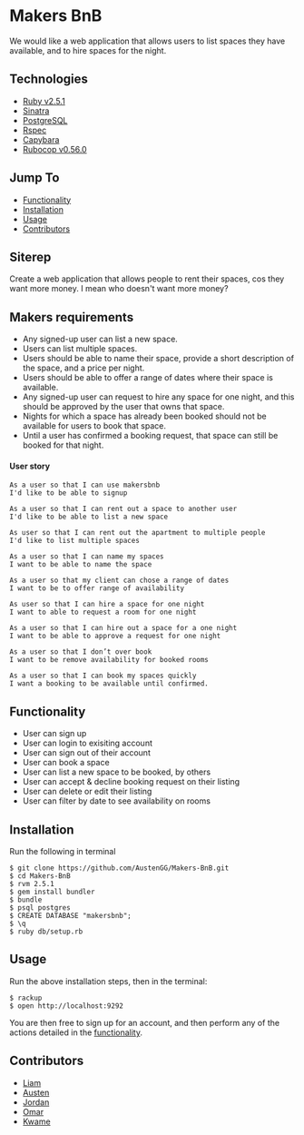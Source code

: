 # Makers BnB

We would like a web application that allows users to list spaces they have available, and to hire spaces for the night.

## Technologies
* [Ruby v2.5.1](https://www.ruby-lang.org/en/)
* [Sinatra](http://www.sinatrarb.com/)
* [PostgreSQL](https://www.postgresql.org/)
* [Rspec](http://rspec.info/)
* [Capybara](https://github.com/teamcapybara/capybara)
* [Rubocop v0.56.0](https://batsov.com/rubocop/)

## Jump To
* [Functionality](#functionality)
* [Installation](#install)
* [Usage](#usage)
* [Contributors](#contributors)

## Siterep

Create a web application that allows people to rent their spaces, cos they want more money. I mean who doesn't want more money?

## Makers requirements
* Any signed-up user can list a new space.
* Users can list multiple spaces.
* Users should be able to name their space, provide a short description of the space, and a price per night.
* Users should be able to offer a range of dates where their space is available.
* Any signed-up user can request to hire any space for one night, and this should be approved by the user that owns that space.
* Nights for which a space has already been booked should not be available for users to book that space.
* Until a user has confirmed a booking request, that space can still be booked for that night.

#### User story
```
As a user so that I can use makersbnb 
I'd like to be able to signup

As a user so that I can rent out a space to another user 
I'd like to be able to list a new space

As user so that I can rent out the apartment to multiple people 
I'd like to list multiple spaces

As a user so that I can name my spaces 
I want to be able to name the space

As a user so that my client can chose a range of dates 
I want to be to offer range of availability

As user so that I can hire a space for one night 
I want to able to request a room for one night

As a user so that I can hire out a space for a one night 
I want to be able to approve a request for one night

As a user so that I don’t over book 
I want to be remove availability for booked rooms

As a user so that I can book my spaces quickly 
I want a booking to be available until confirmed.
```

## <a name="functionality">Functionality</a>
* User can sign up
* User can login to exisiting account
* User can sign out of their account
* User can book a space
* User can list a new space to be booked, by others
* User can accept & decline booking request on their listing
* User can delete or edit their listing
* User can filter by date to see availability on rooms

## <a name="install">Installation</a>

Run the following in terminal

```
$ git clone https://github.com/AustenGG/Makers-BnB.git
$ cd Makers-BnB
$ rvm 2.5.1
$ gem install bundler
$ bundle
$ psql postgres
$ CREATE DATABASE "makersbnb";
$ \q
$ ruby db/setup.rb
```

## <a name="usage">Usage</a>

Run the above installation steps, then in the terminal:

```
$ rackup
$ open http://localhost:9292
```

You are then free to sign up for an account, and then perform any of the actions detailed in the [functionality](#functionality).

## <a name="contributors">Contributors</a>
* [Liam](https://github.com/Coombszy)
* [Austen](https://github.com/AustenGG)
* [Jordan](https://github.com/jbailey5421)
* [Omar](https://github.com/omarkhan2270)
* [Kwame](https://github.com/Kwame-M)
